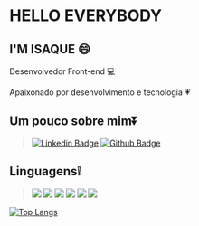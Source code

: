 # HELLO EVERYBODY

## I'M ISAQUE :smile:

Desenvolvedor Front-end :computer:

Apaixonado por desenvolvimento e tecnologia :heartpulse:


## Um pouco sobre mim:arrow_double_down:
> [![Linkedin Badge](https://img.shields.io/badge/-LinkedIn-blue?style=flat-square&logo=Linkedin&logoColor=white&link=https://www.linkedin.com/in/isaquelopes91)](https://www.linkedin.com/in/isaquelopes91/)
> [![Github Badge](https://img.shields.io/badge/-Github-000?style=flat-square&logo=Github&logoColor=white&link=https://github.com/isaquelopes047)](https://github.com/isaquelopes047)

## Linguagens:grey_exclamation:
> <img src="https://img.shields.io/badge/HTML5-E34F26?style=for-the-badge&logo=html5&logoColor=white" />
> <img src="https://img.shields.io/badge/CSS3-1572B6?style=for-the-badge&logo=css3&logoColor=white" />
>  <img src="https://img.shields.io/badge/JavaScript-F7DF1E?style=for-the-badge&logo=javascript&logoColor=black" />
> <img src="https://img.shields.io/badge/React-20232A?style=for-the-badge&logo=react&logoColor=61DAFB" />
> <img src="https://img.shields.io/badge/Bootstrap-563D7C?style=for-the-badge&logo=bootstrap&logoColor=white" />
> <img src="https://img.shields.io/badge/Git-F05032?style=for-the-badge&logo=git&logoColor=white" />

[![Top Langs](https://github-readme-stats.vercel.app/api/top-langs/?username=isaquelopes047&layout=compact)](https://github.com/isaquelopes047)


